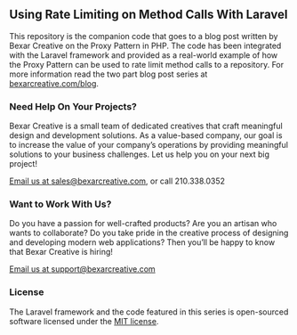 ## Using Rate Limiting on Method Calls With Laravel

This repository is the companion code that goes to a blog post written by Bexar Creative on the Proxy Pattern in PHP. The code has been integrated with the Laravel framework and provided as a real-world example of how the Proxy Pattern can be used to rate limit method calls to a repository. For more information read the two part blog post series at [bexarcreative.com/blog](https://bexarcreative.com/blog/2015/10/20/using-rate-limiting-on-method-calls-with-laravel-part-1).

### Need Help On Your Projects?

Bexar Creative is a small team of dedicated creatives that craft meaningful design and development solutions. As a value-based company, our goal is to increase the value of your company’s operations by providing meaningful solutions to your business challenges. Let us help you on your next big project!

[Email us at sales@bexarcreative.com](https://bexarcreative.com), or call 210.338.0352

### Want to Work With Us?

Do you have a passion for well-crafted products? Are you an artisan who wants to collaborate? Do you take pride in the creative process of designing and developing modern web applications? Then you’ll be happy to know that Bexar Creative is hiring!

[Email us at support@bexarcreative.com](https://bexarcreative.com)

### License

The Laravel framework and the code featured in this series is open-sourced software licensed under the [MIT license](http://opensource.org/licenses/MIT).
